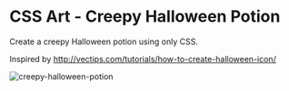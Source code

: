 # CSS Art - Creepy Halloween Potion

Create a creepy Halloween potion using only CSS.

Inspired by http://vectips.com/tutorials/how-to-create-halloween-icon/

![creepy-halloween-potion](https://user-images.githubusercontent.com/6689087/155583913-0bc43df8-c406-4da7-a1b6-c06f31065187.png)
